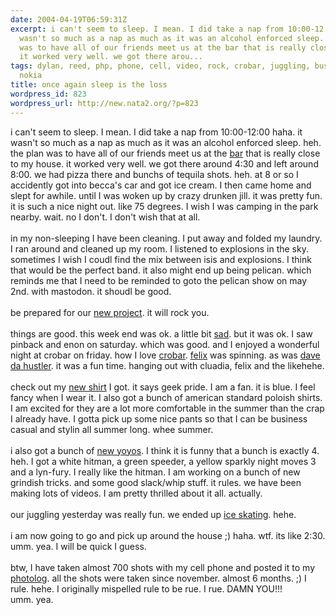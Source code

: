 ```yaml
---
date: 2004-04-19T06:59:31Z
excerpt: i can't seem to sleep. I mean. I did take a nap from 10:00-12:00 haha. it
  wasn't so much as a nap as much as it was an alcohol enforced sleep. heh. the plan
  was to have all of our friends meet us at the bar that is really close to my house.
  it worked very well. we got there arou...
tags: dylan, reed, php, phone, cell, video, rock, crobar, juggling, business, yoyos,
  nokia
title: once again sleep is the loss
wordpress_id: 823
wordpress_url: http://new.nata2.org/?p=823
---
```


i can't seem to sleep. I mean. I did take a nap from 10:00-12:00 haha. it wasn't so much as a nap as much as it was an alcohol enforced sleep. heh. the plan was to have all of our friends meet us at the <a href="http://www.nata2.info/?path=pictures%2Fmisc%2Fphone_camera%2Fphotolog&img=1082337540-Nokia6600(411).jpg">bar</a> that is really close to my house. it worked very well. we got there around 4:30 and left around 8:00. we had pizza there and bunchs of tequila shots. heh. at 8 or so I accidently got into becca's car and got ice cream. I then came home and slept for awhile. until I was woken up by crazy drunken jill. it was pretty fun. it is such a nice night out. like 75 degrees. I wish I was camping in the park nearby. wait. no I don't. I don't wish that at all. <br/><br/>in my non-sleeping I have been cleaning. I put away and folded my laundry. I ran around and cleaned up my room. I listened to explosions in the sky. sometimes I wish I coudl find the mix between isis and explosions. I think that would be the perfect band. it also might end up being pelican. which reminds me that I need to be reminded to goto the pelican show on may 2nd. with mastodon. it shoudl be good. <br/><br/>be prepared for our <a href="http://www.covetous.net">new project</a>. it will rock you.<br/><br/>things are good. this week end was ok. a little bit <a href="http://dylanreed.org/archives/000133.php#133">sad</a>. but it was ok. I saw pinback and enon on saturday. which was good. and I enjoyed a wonderful night at crobar on friday. how I love <a href="http://www.nata2.info/?path=pictures%2Fmisc%2Fphone_camera%2Fnokia_6600%2F170420040254&img=Nokia6600%28385%29.jpg">crobar</a>. <a href="http://www.nata2.info/?path=pictures%2Fmisc%2Fphone_camera%2Fnokia_6600%2F170420040254&img=Nokia6600%28389%29.jpg">felix</a> was spinning. as was <a href="http://www.nata2.info/?path=pictures%2Fmisc%2Fphone_camera%2Fnokia_6600%2F170420040254&img=Nokia6600%28387%29.jpg">dave da hustler</a>. it was a fun time. hanging out with cluadia, felix and the likehehe. <br/><br/>check out my <a href="http://www.nata2.info/?path=pictures%2Fmisc%2Fphone_camera%2Fnokia_6600%2F170420040254&img=Nokia6600%28370%29.jpg">new shirt</a> I got. it says geek pride. I am a fan. it is blue. I feel fancy when I wear it. I also got a bunch of american standard poloish shirts. I am excited for they are a lot more comfortable in the summer than the crap I already have. I gotta pick up some nice pants so that I can be business casual and stylin all summer long. whee summer. <br/><br/>i also got a bunch of <a href="http://www.nata2.info/?path=pictures%2Fmisc%2Fphone_camera%2Fphotolog&img=1082231539-Nokia6600(401).jpg">new yoyos</a>. I think it is funny that a bunch is exactly 4. heh. I got a white hitman, a green speeder, a yellow sparkly night moves 3 and a lyn-fury. I really like the hitman. I am working on a bunch of new grindish tricks. and some good slack/whip stuff. it rules. we have been making lots of videos. I am pretty thrilled about it all. actually. <br/><br/>our juggling yesterday was really fun. we ended up <a href="http://www.nata2.info/?path=pictures%2Fmisc%2Fphone_camera%2Fphotolog&img=1082214449-Nokia6600%28398%29.jpg">ice skating</a>. hehe. <br/><br/>i am now going to go and pick up around the house ;) haha. wtf. its like 2:30. umm. yea. I will be quick I guess. 
<br/><br/>btw, I have taken almost 700 shots with my cell phone and posted it to my <a href="http://www.nata2.info/?path=pictures%2Fmisc%2Fphone_camera%2Fphotolog">photolog</a>. all the shots were taken since november. almost 6 months. ;) I rule. hehe. I originally mispelled rule to be rue. I rue. DAMN YOU!!!<br/> umm. yea. 
